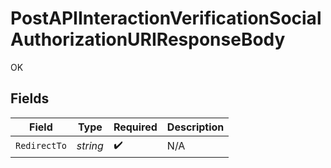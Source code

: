 # PostAPIInteractionVerificationSocialAuthorizationURIResponseBody

OK


## Fields

| Field              | Type               | Required           | Description        |
| ------------------ | ------------------ | ------------------ | ------------------ |
| `RedirectTo`       | *string*           | :heavy_check_mark: | N/A                |